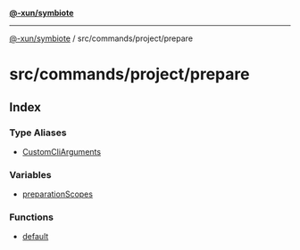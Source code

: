 [**@-xun/symbiote**](../../../../README.md)

***

[@-xun/symbiote](../../../../README.md) / src/commands/project/prepare

# src/commands/project/prepare

## Index

### Type Aliases

- [CustomCliArguments](type-aliases/CustomCliArguments.md)

### Variables

- [preparationScopes](variables/preparationScopes.md)

### Functions

- [default](functions/default.md)

